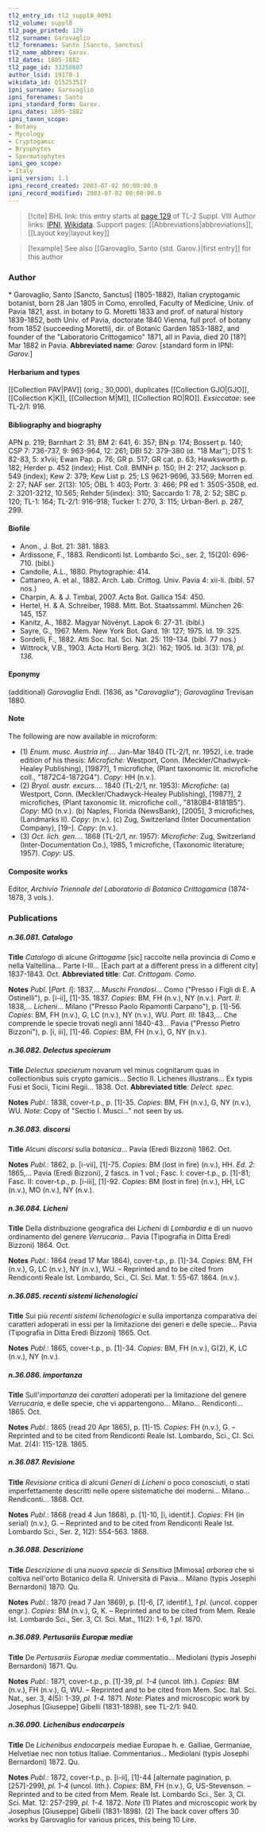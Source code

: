 ```yaml
---
tl2_entry_id: tl2_suppl8_0091
tl2_volume: suppl8
tl2_page_printed: 129
tl2_surname: Garovaglio
tl2_forenames: Santo [Sancto, Sanctus]
tl2_name_abbrev: Garov.
tl2_dates: 1805-1882
tl2_page_id: 33258607
author_lsid: 19178-1
wikidata_id: Q15253517
ipni_surname: Garovaglio
ipni_forenames: Santo
ipni_standard_form: Garov.
ipni_dates: 1805-1882
ipni_taxon_scope: 
- Botany
- Mycology
- Cryptogamic
- Bryophytes
- Spermatophytes
ipni_geo_scope: 
- Italy
ipni_version: 1.1
ipni_record_created: 2003-07-02 00:00:00.0
ipni_record_modified: 2003-07-02 00:00:00.0
---
```


> [!cite] BHL link: this entry starts at [page 129](https://www.biodiversitylibrary.org/page/33258607) of TL-2 Suppl. VIII
> Author links: [IPNI](https://www.ipni.org/a/19178-1), [Wikidata](https://www.wikidata.org/wiki/Q15253517). Support pages: [[Abbreviations|abbreviations]], [[Layout key|layout key]]

> [!example] See also [[Garovaglio, Santo {std. Garov.}|first entry]] for this author

### Author

\* Garovaglio, Santo \[Sancto, Sanctus\] (1805-1882), Italian cryptogamic botanist, born 28 Jan 1805 in Como, enrolled, Faculty of Medicine, Univ. of Pavia 1821, asst. in botany to G. Moretti 1833 and prof. of natural history 1839-1852, both Univ. of Pavia, doctorate 1840 Vienna, full prof. of botany from 1852 (succeeding Moretti), dir. of Botanic Garden 1853-1882, and founder of the "Laboratorio Crittogamico" 1871, all in Pavia, died 20 \[18?\] Mar 1882 in Pavia. 
**Abbreviated name**: *Garov.* \[standard form in IPNI: *Garov.*\]

#### Herbarium and types

[[Collection PAV|PAV]] (orig.; 30,000), duplicates [[Collection GJO|GJO]], [[Collection K|K]], [[Collection M|M]], [[Collection RO|RO]].
*Exsiccatae*: see TL-2/1: 916.

#### Bibliography and biography

APN p. 219; Barnhart 2: 31; BM 2: 641, 6: 357; BN p. 174; Bossert p. 140; CSP 7: 736-737, 9: 963-964, 12: 261; DBI 52: 379-380 (d. "18 Mar"); DTS 1: 82-83, 5: x1viii; Ewan Pap. p. 76; GR p. 517; GR cat. p. 63; Hawksworth p. 182; Herder p. 452 (index); Hist. Coll. BMNH p. 150; IH 2: 217; Jackson p. 549 (index); Kew 2: 379; Kew List p. 25; LS 9621-9696, 33.569; Morren ed. 2: 27; NAF ser. 2(13): 105; ÖBL 1: 403; Portr. 3: 466; PR ed 1: 3505-3508, ed. 2: 3201-3212, 10.565; Rehder 5(index): 310; Saccardo 1: 78, 2: 52; SBC p. 120; TL-1: 164; TL-2/1: 916-918; Tucker 1: 270, 3: 115; Urban-Berl. p. 287, 299.

#### Biofile

- Anon., J. Bot. 21: 381. 1883.
- Ardissone, F., 1883. Rendiconti Ist. Lombardo Sci., ser. 2, 15(20): 696-710. (bibl.)
- Candolle, A.L., 1880. Phytographie: 414.
- Cattaneo, A. et al., 1882. Arch. Lab. Crittog. Univ. Pavia 4: xii-li. (bibl. 57 nos.)
- Charpin, A. & J. Timbal, 2007. Acta Bot. Gallica 154: 450.
- Hertel, H. & A. Schreiber, 1988. Mitt. Bot. Staatssamml. München 26: 145, 157.
- Kanitz, A., 1882. Magyar Növényt. Lapok 6: 27-31. (bibl.)
- Sayre, G., 1967. Mem. New York Bot. Gard. 19: 127; 1975. Id. 19: 325.
- Sordelli, F., 1882. Atti Soc. Ital. Sci. Nat. 25: 119-134. (bibl. 77 nos.)
- Wittrock, V.B., 1903. Acta Horti Berg. 3(2): 162; 1905. Id. 3(3): 178, *pl. 136.*

#### Eponymy

(additional) *Garovaglia* Endl. (1836, as "*Carovaglia*"); *Garovaglina* Trevisan 1880.

#### Note

The following are now available in microform:
- (1) *Enum. musc. Austria inf.*... Jan-Mar 1840 (TL-2/1, nr. 1952), i.e. trade edition of his thesis: *Microfiche*: Westport, Conn. (Meckler/Chadwyck-Healey Publishing), \[1987?\], 1 microfiche, (Plant taxonomic lit. microfiche coll., "1872C4-1872G4"). *Copy*: HH (n.v.).
- (2) *Bryol. austr. excurs.*... 1840 (TL-2/1, nr. 1953):
*Microfiche*: (a) Westport, Conn. (Meckler/Chadwyck-Healey Publishing), \[1987?\], 2 microfiches, (Plant taxonomic lit. microfiche coll., "8180B4-8181B5"). *Copy*: MO (n.v.).
(b) Naples, Florida (NewsBank), \[2005\], 3 microfiches, (Landmarks II). *Copy*: (n.v.).
(c) Zug, Switzerland (Inter Documentation Company), \[19–\]. *Copy*: (n.v.).
- (3) *Oct. lich. gen.*... 1868 (TL-2/1, nr. 1957):
*Microfiche*: Zug, Switzerland (Inter-Documentation Co.), 1985, 1 microfiche, (Taxonomic literature; 1957). *Copy*: US.

#### Composite works

Editor, *Archivio Triennale del Laboratorio di Botanica Crittogamica* (1874-1878, 3 vols.).

### Publications

##### n.36.081. Catalogo

**Title**
*Catalogo* di alcune *Grittogame* \[sic\] raccolte nella provincia di *Como* e nella Valtellina... Parte I-III... \[Each part at a different press in a different city\] 1837-1843. Oct.
**Abbreviated title**: *Cat*. *Crittogam. Como*.

**Notes**
*Publ*. \[*Part. I*\]: 1837,... *Muschi Frondosi*... Como ("Presso i Figli di E. A Ostinelli"), p. \[i-ii\], \[1\]-35. 1837. *Copies*: BM, FH (n.v.), NY (n.v.).
*Part. II*: 1838,... *Licheni*... Milano ("Presso Paolo Ripamonti Carpano"), p. \[1\]-56. *Copies*: BM, FH (n.v.), G, LC (n.v.), NY (n.v.), WU.
*Part. III*: 1843,... Che comprende le specie trovati negli anni 1840-43... Pavia ("Presso Pietro Bizzoni"), p. \[i, iii\], \[1\]-46. *Copies*: BM, FH (n.v.), G, NY (n.v.).

##### n.36.082. Delectus specierum

**Title**
*Delectus specierum* novarum vel minus cognitarum quas in collectionibus suis crypto gamicis... Sectio II. Lichenes illustrans... Ex typis Fusi et Socii, Ticini Regii... 1838. Oct.
**Abbreviated title**: *Delect. spec.*

**Notes**
*Publ*.: 1838, cover-t.p., p. \[1\]-35. *Copies*: BM, FH (n.v.), G, NY (n.v.), WU.
*Note*: Copy of "Sectio I. Musci..." not seen by us.

##### n.36.083. discorsi

**Title**
Alcuni *discorsi* sulla *botanica*... Pavia (Eredi Bizzoni) 1862. Oct.

**Notes**
*Publ*.: 1862, p. \[i-vii\], \[1\]-75. *Copies*: BM (lost in fire) (n.v.), HH.
*Ed. 2*: 1865,... Pavia (Eredi Bizzoni), 2 fascs. in 1 vol.; Fasc. I: cover-t.p., p. \[1\]-81; Fasc. II: cover-t.p., p. \[i-iii\], \[1\]-92. *Copies*: BM (lost in fire) (n.v.), HH, LC (n.v.), MO (n.v.), NY (n.v.).

##### n.36.084. Licheni

**Title**
Della distribuzione geografica dei *Licheni* di *Lombardia* e di un nuovo ordinamento del genere *Verrucaria*... Pavia (Tipografia in Ditta Eredi Bizzoni) 1864. Oct.

**Notes**
*Publ*.: 1864 (read 17 Mar 1864), cover-t.p., p. \[1\]-34. *Copies*: BM, FH (n.v.), G, LC (n.v.), NY (n.v.), WU. – Reprinted and to be cited from Rendiconti Reale Ist. Lombardo, Sci., Cl. Sci. Mat. 1: 55-67. 1864. (n.v.).

##### n.36.085. recenti sistemi lichenologici

**Title**
Sui più *recenti sistemi lichenologici* e sulla importanza comparativa dei caratteri adoperati in essi per la limitazione dei generi e delle specie... Pavia (Tipografia in Ditta Eredi Bizzoni) 1865. Oct.

**Notes**
*Publ*.: 1865, cover-t.p., p. \[1\]-34. *Copies*: BM, FH (n.v.), G(2), K, LC (n.v.), NY (n.v.).

##### n.36.086. importanza

**Title**
Sull'*importanza* dei *caratteri* adoperati per la limitazione del genere *Verrucaria*, e delle specie, che vi appartengono... Milano... Rendiconti... 1865. Oct.

**Notes**
*Publ*.: 1865 (read 20 Apr 1865), p. \[1\]-15. *Copies*: FH (n.v.), G. – Reprinted and to be cited from Rendiconti Reale Ist. Lombardo, Sci., Cl. Sci. Mat. 2(4): 115-128. 1865.

##### n.36.087. Revisione

**Title**
*Revisione* critica di alcuni *Generi* di *Licheni* o poco conosciuti, o stati imperfettamente descritti nelle opere sistematiche dei moderni... Milano... Rendiconti... 1868. Oct.

**Notes**
*Publ*.: 1868 (read 4 Jun 1868), p. \[1\]-10, \[i, identif.\]. *Copies*: FH (in serial) (n.v.), G. – Reprinted and to be cited from Rendiconti Reale Ist. Lombardo Sci., Ser. 2, 1(2): 554-563. 1868.

##### n.36.088. Descrizione

**Title**
*Descrizione* di una *nuova specie* di *Sensitiva* \[Mimosa\] *arborea* che si coltiva nell'orto Botanico della R. Università di Pavia... Milano (typis Josephi Bernardoni) 1870. Qu.

**Notes**
*Publ*.: 1870 (read 7 Jan 1869), p. \[1\]-6, \[7, identif.\], *1 pl*. (uncol. copper engr.). *Copies*: BM (n.v.), G, K. – Reprinted and to be cited from Mem. Reale Ist. Lombardo Sci., Ser. 3, Cl. Sci. Mat., 11(2): 1-6, 1 *pl*. 1870.

##### n.36.089. Pertusariis Europæ mediæ

**Title**
De *Pertusariis Europæ mediæ* commentatio... Mediolani (typis Josephi Bernardoni) 1871. Qu.

**Notes**
*Publ*.: 1871, cover-t.p., p. \[1\]-39, *pl. 1-4* (uncol. lith.). *Copies*: BM (n.v.), FH (n.v.), G, WU. – Reprinted and to be cited from Mem. Soc. Ital. Sci. Nat., ser. 3, 4(5): 1-39, *pl. 1-4.* 1871.
*Note*: Plates and microscopic work by Josephus \[Giuseppe\] Gibelli (1831-1898), see TL-2/1: 940.

##### n.36.090. Lichenibus endocarpeis

**Title**
De *Lichenibus endocarpeis* mediae Europae h. e. Galliae, Germaniae, Helvetiae nec non totius Italiae. Commentarius... Mediolani (typis Josephi Bernardoni) 1872. Qu.

**Notes**
*Publ*.: 1872, cover-t.p., p. \[i-ii\], \[1\]-44 \[alternate pagination, p. \[257\]-299\], *pl. 1-4* (uncol. lith.). *Copies*: BM, FH (n.v.), G, US-Stevenson. – Reprinted and to be cited from Mem. Reale Ist. Lombardo Sci., Ser. 3, Cl. Sci. Mat. 12: 257-299, *pl. 1-4.* 1872.
*Note* (1) Plates and microscopic work by Josephus \[Giuseppe\] Gibelli (1831-1898). (2) The back cover offers 30 works by Garovaglio for various prices, this being 10 Lire.

